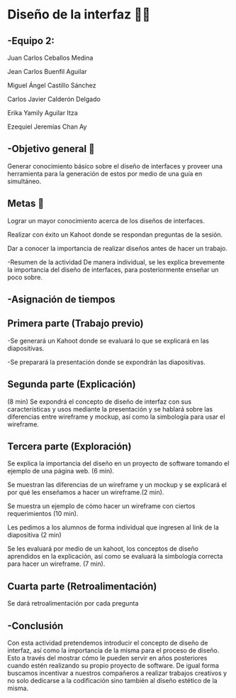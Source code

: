 # Diseño de la interfaz 👨‍🎨

## -Equipo 2: 

Juan Carlos Ceballos Medina 

Jean Carlos Buenfil Aguilar 

Miguel Ángel Castillo Sánchez 

Carlos Javier Calderón Delgado 

Erika Yamily Aguilar Itza 

Ezequiel Jeremías Chan Ay 

## -Objetivo general 🎯

Generar conocimiento básico sobre el diseño de interfaces y proveer una herramienta para la generación de estos por medio de una guía en simultáneo. 

## Metas  🥇

Lograr un mayor conocimiento acerca de los diseños de interfaces. 

Realizar con éxito un Kahoot donde se respondan preguntas de la sesión. 

Dar a conocer la importancia de realizar diseños antes de hacer un trabajo. 

-Resumen de la actividad De manera individual, se les explica brevemente la importancia del diseño de interfaces, para posteriormente enseñar un poco sobre.  

## -Asignación de tiempos  

## Primera parte (Trabajo previo) 

-Se generará un Kahoot donde se evaluará lo que se explicará en las diapositivas. 

-Se preparará la presentación donde se expondrán las diapositivas. 

## Segunda parte (Explicación) 

(8 min) Se expondrá el concepto de diseño de interfaz con sus características y usos mediante la presentación y se hablará sobre las diferencias entre wireframe y mockup, así como la simbología para usar el wireframe. 

## Tercera parte (Exploración) 

Se explica la importancia del diseño en un proyecto de software tomando el ejemplo de una página web. (6 min). 

Se muestran las diferencias de un wireframe y un mockup y se explicará el por qué les enseñamos a hacer un wireframe.(2 min). 

Se muestra un ejemplo de cómo hacer un wireframe con ciertos requerimientos (10 min). 

Les pedimos a los alumnos de forma individual que ingresen al link de la diapositiva (2 min) 

Se les evaluará por medio de un kahoot, los conceptos de diseño aprendidos en la explicación, así como se evaluará la simbología correcta para hacer un wireframe. (7 min). 

## Cuarta parte (Retroalimentación) 

Se dará retroalimentación por cada pregunta 

## -Conclusión 

Con esta actividad pretendemos introducir el concepto de diseño de interfaz, así como la importancia de la misma para el proceso de diseño. Esto a través del mostrar cómo le pueden servir en años posteriores cuando estén realizando su propio proyecto de software. De igual forma buscamos incentivar a nuestros compañeros a realizar trabajos creativos y no solo dedicarse a la codificación sino también al diseño estético de la misma. 
